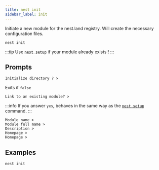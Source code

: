 ```yaml
---
title: nest init
sidebar_label: init
---
```


Initiate a new module for the nest.land registry. Will create the necessary configuration files.

```shell script
nest init
```

:::tip
Use [`nest setup`](./setup.md) if your module already exists !
:::

## Prompts

```script shell
Initialize directory ? >
```
Exits if `false`

```script shell
Link to an existing module? >
```

:::info
If you answer `yes`, behaves in the same way as the [`nest setup`](./setup.md) command.
:::

```script shell
Module name >
Module full name >
Description >
Homepage >
Homepage >
```

## Examples

```shell script
nest init
```
